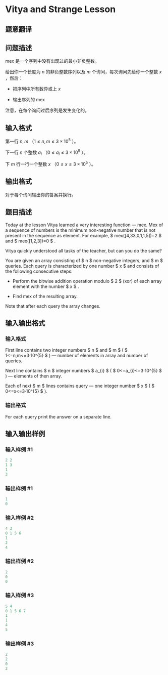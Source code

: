 # Vitya and Strange Lesson

## 题意翻译

## 问题描述

mex 是一个序列中没有出现过的最小非负整数。

给出你一个长度为 $n$ 的非负整数序列以及 $m$ 个询问，每次询问先给你一个整数 $x$ ，然后：

- 把序列中所有数异或上 $x$

- 输出序列的 mex

注意，在每个询问过后序列是发生变化的。

## 输入格式

第一行 $n,m$ （$1 \leq n,m \leq 3 \times 10^5$ ）。

下一行 $n$ 个整数 $a_i$ （$0 \leq a_i \leq 3\times 10^5$ ）。

下 $m$ 行一行一个整数 $x$ （$0 \leq x \leq 3\times 10^5$ ）。

## 输出格式

对于每个询问输出你的答案并换行。

## 题目描述

Today at the lesson Vitya learned a very interesting function — mex. Mex of a sequence of numbers is the minimum non-negative number that is not present in the sequence as element. For example, $ mex([4,33,0,1,1,5])=2 $ and $ mex([1,2,3])=0 $ .

Vitya quickly understood all tasks of the teacher, but can you do the same?

You are given an array consisting of $ n $ non-negative integers, and $ m $ queries. Each query is characterized by one number $ x $ and consists of the following consecutive steps:

- Perform the bitwise addition operation modulo $ 2 $ (xor) of each array element with the number $ x $ .

- Find mex of the resulting array.

Note that after each query the array changes.

## 输入输出格式

### 输入格式

First line contains two integer numbers $ n $ and $ m $ ( $ 1<=n,m<=3·10^{5} $ ) — number of elements in array and number of queries.

Next line contains $ n $ integer numbers $ a_{i} $ ( $ 0<=a_{i}<=3·10^{5} $ ) — elements of then array.

Each of next $ m $ lines contains query — one integer number $ x $ ( $ 0<=x<=3·10^{5} $ ).

### 输出格式

For each query print the answer on a separate line.

## 输入输出样例

### 输入样例 #1

```cpp
2 2
1 3
1
3

```
### 输出样例 #1

```cpp
1
0

```
### 输入样例 #2

```cpp
4 3
0 1 5 6
1
2
4

```
### 输出样例 #2

```cpp
2
0
0

```
### 输入样例 #3

```cpp
5 4
0 1 5 6 7
1
1
4
5

```
### 输出样例 #3

```cpp
2
2
0
2

```
